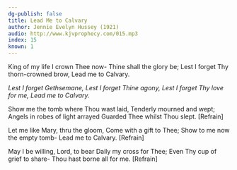```yaml
---
dg-publish: false
title: Lead Me to Calvary
author: Jennie Evelyn Hussey (1921)
audio: http://www.kjvprophecy.com/015.mp3
index: 15
known: 1
---
```


King of my life I crown Thee now-
Thine shall the glory be;
Lest I forget Thy thorn-crowned brow,
Lead me to Calvary.

*Lest I forget Gethsemane,
Lest I forget Thine agony,
Lest I forget Thy love for me,
Lead me to Calvary.*

Show me the tomb where Thou wast laid,
Tenderly mourned and wept;
Angels in robes of light arrayed
Guarded Thee whilst Thou slept. [Refrain]

Let me like Mary, thru the gloom,
Come with a gift to Thee;
Show to me now the empty tomb-
Lead me to Calvary. [Refrain]

May I be willing, Lord, to bear
Daily my cross for Thee;
Even Thy cup of grief to share-
Thou hast borne all for me. [Refrain]